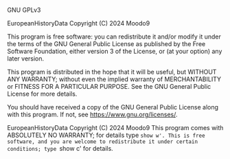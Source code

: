 GNU GPLv3

EuropeanHistoryData 
Copyright (C) 2024  Moodo9

This program is free software: you can redistribute it and/or modify
it under the terms of the GNU General Public License as published by
the Free Software Foundation, either version 3 of the License, or
(at your option) any later version.

This program is distributed in the hope that it will be useful,
but WITHOUT ANY WARRANTY; without even the implied warranty of
MERCHANTABILITY or FITNESS FOR A PARTICULAR PURPOSE.  See the
GNU General Public License for more details.

You should have received a copy of the GNU General Public License
along with this program.  If not, see <https://www.gnu.org/licenses/>.

EuropeanHistoryData  Copyright (C) 2024  Moodo9
This program comes with ABSOLUTELY NO WARRANTY; for details type `show w'.
This is free software, and you are welcome to redistribute it
under certain conditions; type `show c' for details.
